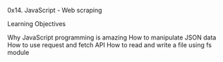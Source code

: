 0x14. JavaScript - Web scraping

Learning Objectives

Why JavaScript programming is amazing
How to manipulate JSON data
How to use request and fetch API
How to read and write a file using fs module
